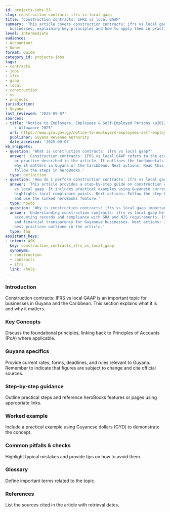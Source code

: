 ```yaml
---
id: projects-jobs-53
slug: construction-contracts-ifrs-vs-local-gaap
title: 'Construction contracts: IFRS vs local GAAP'
summary: 'This article covers construction contracts: ifrs vs local gaap for Guyanese
  businesses, explaining key principles and how to apply them in practice.'
level: Intermediate
audience:
- Accountant
- Owner
format: Guide
category_id: projects-jobs
tags:
- contracts
- jobs
- ifrs
- gaap
- local
- construction
- vs
- projects
jurisdiction:
- Guyana
last_reviewed: '2025-09-07'
sources:
- title: "Notice to Employers, Employees & Self-Employed Persons \u2013 Revised Personal\
    \ Allowance 2025"
  url: https://www.gra.gov.gy/notice-to-employers-employees-self-employed-persons-revised-personal-allowance-and-deductions-for-income-tax-2025-copy/
  publisher: Guyana Revenue Authority
  date_accessed: '2025-09-07'
kb_snippets:
- question: 'What is construction contracts: ifrs vs local gaap?'
  answer: 'Construction contracts: IFRS vs local GAAP refers to the accounting concept
    or practice described in the article. It outlines the fundamentals and explains
    why it matters in Guyana or the Caribbean. Next actions: Read this article and
    follow the steps in heroBooks.'
  type: definition
- question: 'How do I perform construction contracts: ifrs vs local gaap in heroBooks?'
  answer: 'This article provides a step-by-step guide on construction contracts: ifrs
    vs local gaap. It includes practical examples using Guyanese currency (GYD) and
    highlights local compliance points. Next actions: Follow the step-by-step section
    and use the linked heroBooks feature.'
  type: howto
- question: 'Why is construction contracts: ifrs vs local gaap important?'
  answer: 'Understanding construction contracts: ifrs vs local gaap helps ensure accurate
    accounting records and compliance with GRA and NIS requirements. It improves decision-making
    and financial transparency for Guyanese businesses. Next actions: Implement the
    best practices outlined in the article.'
  type: faq
assistant_keys:
- intent: ASK
  key: construction_contracts_ifrs_vs_local_gaap
  synonyms:
  - construction
  - contracts
  - ifrs
  link: /help
---
```


### Introduction
Construction contracts: IFRS vs local GAAP is an important topic for businesses in Guyana and the Caribbean. This section explains what it is and why it matters.

### Key Concepts
Discuss the foundational principles, linking back to Principles of Accounts (PoA) where applicable.

### Guyana specifics
Provide current rates, forms, deadlines, and rules relevant to Guyana. Remember to indicate that figures are subject to change and cite official sources.

### Step-by-step guidance
Outline practical steps and reference heroBooks features or pages using appropriate links.

### Worked example
Include a practical example using Guyanese dollars (GYD) to demonstrate the concept.

### Common pitfalls & checks
Highlight typical mistakes and provide tips on how to avoid them.

### Glossary
Define important terms related to the topic.

### References
List the sources cited in the article with retrieval dates.